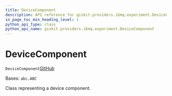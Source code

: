 ```yaml
---
title: DeviceComponent
description: API reference for qiskit.providers.ibmq.experiment.DeviceComponent
in_page_toc_min_heading_level: 1
python_api_type: class
python_api_name: qiskit.providers.ibmq.experiment.DeviceComponent
---
```


# DeviceComponent

<span id="qiskit.providers.ibmq.experiment.DeviceComponent" />

`DeviceComponent`[GitHub](https://github.com/qiskit/qiskit/tree/stable/0.39/qiskit/providers/ibmq/experiment/device_component.py "view source code")

Bases: `abc.ABC`

Class representing a device component.

